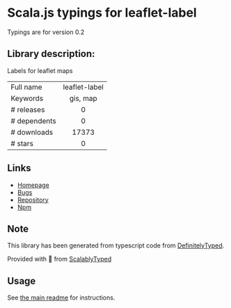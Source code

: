 
# Scala.js typings for leaflet-label

Typings are for version 0.2

## Library description:
Labels for leaflet maps

|                    |                 |
| ------------------ | :-------------: |
| Full name          | leaflet-label |
| Keywords           | gis, map |
| # releases         | 0 |
| # dependents       | 0 |
| # downloads        | 17373 |
| # stars            | 0 |

## Links
- [Homepage](https://github.com/Leaflet/Leaflet.label)
- [Bugs](https://github.com/Leaflet/Leaflet.label/issues)
- [Repository](https://github.com/Leaflet/Leaflet.label)
- [Npm](https://www.npmjs.com/package/leaflet-label)
    


## Note
This library has been generated from typescript code from [DefinitelyTyped](https://definitelytyped.org).

Provided with :purple_heart: from [ScalablyTyped](https://github.com/oyvindberg/ScalablyTyped)

## Usage
See [the main readme](../../readme.md) for instructions.


